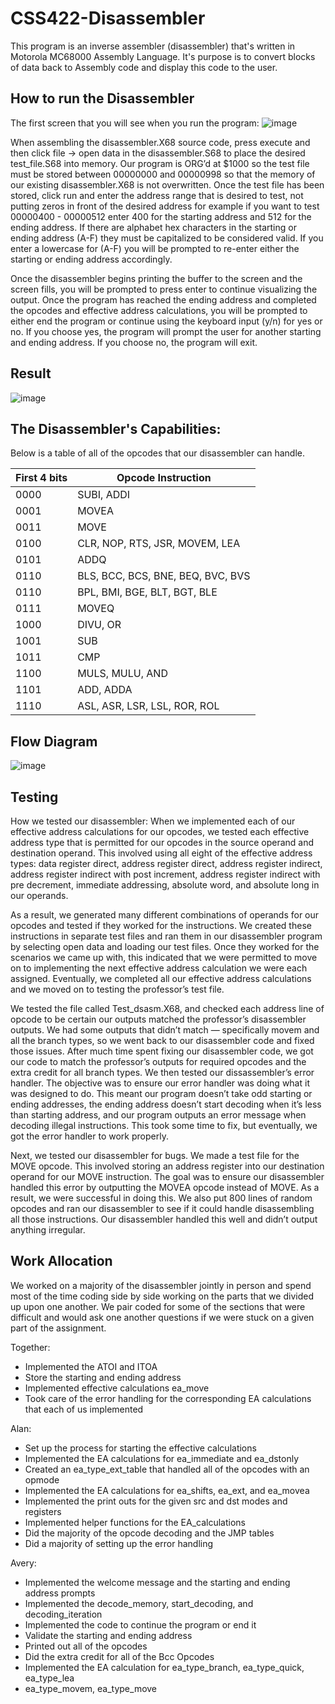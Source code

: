 # CSS422-Disassembler
This program is an inverse assembler (disassembler) that's written in Motorola MC68000 Assembly 
Language. It's purpose is to convert blocks of data back to Assembly code and display this code 
to the user.

## How to run the Disassembler
The first screen that you will see when you run the program:
![image](https://user-images.githubusercontent.com/59902126/130018824-2b0f7561-e8b9-45b2-84f0-5ecee2e36afa.png)

When assembling the disassembler.X68 source code, press execute and then click file -> open 
data in the disassembler.S68 to place the desired test_file.S68 into memory. Our program is
ORG’d at $1000 so the test file must be stored between 00000000 and 00000998 so that the
memory of our existing disassembler.X68 is not overwritten. Once the test file has been stored,
click run and enter the address range that is desired to test, not putting zeros in front of the
desired address for example if you want to test 00000400 - 00000512 enter 400 for the starting
address and 512 for the ending address. If there are alphabet hex characters in the starting or
ending address (A-F) they must be capitalized to be considered valid. If you enter a lowercase
for (A-F) you will be prompted to re-enter either the starting or ending address accordingly.

Once the disassembler begins printing the buffer to the screen and the screen fills, you will be
prompted to press enter to continue visualizing the output. Once the program has reached the
ending address and completed the opcodes and effective address calculations, you will be
prompted to either end the program or continue using the keyboard input (y/n) for yes or no. If
you choose yes, the program will prompt the user for another starting and ending address. If you
choose no, the program will exit.

## Result
![image](https://user-images.githubusercontent.com/59902126/130018596-28cc5827-b197-4c59-85cc-0f67c4385d12.png)

## The Disassembler's Capabilities:
Below is a table of all of the opcodes that our disassembler can handle.

| First 4 bits | Opcode Instruction                |
| ------------ | --------------------------------- |
| 0000         | SUBI, ADDI                        |
| 0001         | MOVEA                             |
| 0011         | MOVE                              |
| 0100         | CLR, NOP, RTS, JSR, MOVEM, LEA    |
| 0101         | ADDQ                              |
| 0110         | BLS, BCC, BCS,	BNE, BEQ,	BVC, BVS |                           
| 0110         | BPL, BMI, BGE, BLT,	BGT, BLE      |
| 0111         | MOVEQ                             |
| 1000         | DIVU, OR                          |
| 1001         | SUB                               |
| 1011         | CMP                               |
| 1100         | MULS, MULU, AND                   |
| 1101         | ADD, ADDA                         |
| 1110         | ASL, ASR, LSR, LSL, ROR, ROL      |

## Flow Diagram
![image](https://user-images.githubusercontent.com/59902126/130013644-1ee76e3b-0d85-4f05-8cc4-327c6134c4bb.png)

## Testing
How we tested our disassembler:
When we implemented each of our effective address calculations for our opcodes, we tested each
effective address type that is permitted for our opcodes in the source operand and destination
operand. This involved using all eight of the effective address types: data register direct, address
register direct, address register indirect, address register indirect with post increment, address
register indirect with pre decrement, immediate addressing, absolute word, and absolute long in
our operands.

As a result, we generated many different combinations of operands for our opcodes and tested if
they worked for the instructions. We created these instructions in separate test files and ran them
in our disassembler program by selecting open data and loading our test files. Once they worked
for the scenarios we came up with, this indicated that we were permitted to move on to
implementing the next effective address calculation we were each assigned. Eventually, we
completed all our effective address calculations and we moved on to testing the professor’s test
file.

We tested the file called Test_dsasm.X68, and checked each address line of opcode to be certain
our outputs matched the professor’s disassembler outputs. We had some outputs that didn’t
match — specifically movem and all the branch types, so we went back to our disassembler code
and fixed those issues. After much time spent fixing our disassembler code, we got our code to
match the professor’s outputs for required opcodes and the extra credit for all branch types.
We then tested our dissassembler’s error handler. The objective was to ensure our error handler
was doing what it was designed to do. This meant our program doesn’t take odd starting or
ending addresses, the ending address doesn’t start decoding when it’s less than starting address,
and our program outputs an error message when decoding illegal instructions. This took some
time to fix, but eventually, we got the error handler to work properly.

Next, we tested our disassembler for bugs. We made a test file for the MOVE opcode. This
involved storing an address register into our destination operand for our MOVE instruction. The
goal was to ensure our disassembler handled this error by outputting the MOVEA opcode instead
of MOVE. As a result, we were successful in doing this. We also put 800 lines of random
opcodes and ran our disassembler to see if it could handle disassembling all those instructions.
Our disassembler handled this well and didn’t output anything irregular.

## Work Allocation
We worked on a majority of the disassembler jointly in person and spend most of the time
coding side by side working on the parts that we divided up upon one another. We pair coded for
some of the sections that were difficult and would ask one another questions if we were stuck on
a given part of the assignment.

Together:
- Implemented the ATOI and ITOA
- Store the starting and ending address
- Implemented effective calculations ea_move
- Took care of the error handling for the corresponding EA calculations that each of us
implemented

Alan:
- Set up the process for starting the effective calculations
- Implemented the EA calculations for ea_immediate and ea_dstonly
- Created an ea_type_ext_table that handled all of the opcodes with an opmode
- Implemented the EA calculations for ea_shifts, ea_ext, and ea_movea
- Implemented the print outs for the given src and dst modes and registers
- Implemented helper functions for the EA_calculations
- Did the majority of the opcode decoding and the JMP tables
- Did a majority of setting up the error handling

Avery:
- Implemented the welcome message and the starting and ending address prompts
- Implemented the decode_memory, start_decoding, and decoding_iteration
- Implemented the code to continue the program or end it
- Validate the starting and ending address
- Printed out all of the opcodes
- Did the extra credit for all of the Bcc Opcodes
- Implemented the EA calculation for ea_type_branch, ea_type_quick, ea_type_lea
- ea_type_movem, ea_type_move
